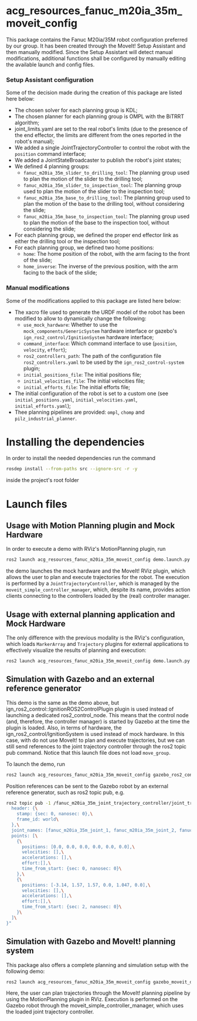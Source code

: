 # acg_resources_fanuc_m20ia_35m_moveit_config

This package contains the Fanuc M20ia/35M robot configuration preferred by our group. It has been created through the MoveIt! Setup Assistant and then manually modified. Since the Setup Assistant will detect manual modifications, additional functions shall be configured by manually editing the available launch and config files.

### Setup Assistant configuration
Some of the decision made during the creation of this package are listed here below:
- The chosen solver for each planning group is KDL;
- The chosen planner for each planning group is OMPL with the BiTRRT algorithm;
- joint_limits.yaml are set to the real robot's limits (due to the presence of the end effector, the limits are different from the ones reported in the robot's manual);
- We added a single JointTrajectoryController to control the robot with the `position` command interface;
- We added a JointStateBroadcaster to publish the robot's joint states;
- We defined 4 planning groups:
    - `fanuc_m20ia_35m_slider_to_drilling_tool`: The planning group used to plan the motion of the slider to the drilling tool;
    - `fanuc_m20ia_35m_slider_to_inspection_tool`: The planning group used to plan the motion of the slider to the inspection tool;
    - `fanuc_m20ia_35m_base_to_drilling_tool`: The planning group used to plan the motion of the base to the drilling tool, without considering the slide;
    - `fanuc_m20ia_35m_base_to_inspection_tool`: The planning group used to plan the motion of the base to the inspection tool, without considering the slide;
- For each planning group, we defined the proper end effector link as either the drilling tool or the inspection tool;
- For each planning group, we defined two home positions:
    - `home`: The home position of the robot, with the arm facing to the front of the slide;
    - `home_inverse`: The inverse of the previous position, with the arm facing to the back of the slide;

### Manual modifications
Some of the modifications applied to this package are listed here below:
- The xacro file used to generate the URDF model of the robot has been modified to allow to dynamically change the following:
    - `use_mock_hardware`: Whether to use the `mock_components/GenericSystem` hardware interface or gazebo's `ign_ros2_control/IgnitionSystem` hardware interface;
    - `command_interface`: Which command interface to use (`position`, `velocity`, `effort`);
    - `ros2_controllers_path`: The path of the configuration file `ros2_controllers.yaml` to be used by the `ign_ros2_control-system` plugin;
    - `initial_positions_file`: The initial positions file;
    - `initial_velocities_file`: The initial velocities file;
    - `initial_efforts_file`: The initial efforts file;
- The initial configuration of the robot is set to a custom one (see `initial_positions.yaml`, `initial_velocities.yaml`, `initial_efforts.yaml`);
- Thee planning pipelines are provided: `ompl`, `chomp` and `pilz_industrial_planner`.

# Installing the dependencies
In order to install the needed dependencies run the command
```bash
rosdep install --from-paths src --ignore-src -r -y
```
inside the project's root folder

# Launch files
## Usage with Motion Planning plugin and Mock Hardware
In order to execute a demo with RViz's MotionPlanning plugin, run
```bash
ros2 launch acg_resources_fanuc_m20ia_35m_moveit_config demo.launch.py
```
the demo launches the mock hardware and the MoveIt! RViz plugin, which allows the user to plan and execute trajectories for the robot. The execution is performed by a `JointTrajectoryController`, which is managed by the `moveit_simple_controller_manager`, which, despite its name, provides action clients connecting to the controllers loaded by the (real) controller manager.

## Usage with external planning application and Mock Hardware
The only difference with the previous modality is the RViz's configuration, which loads `MarkerArray` and `Trajectory` plugins for external applications to effectively visualize the results of planning and execution:
```bash
ros2 launch acg_resources_fanuc_m20ia_35m_moveit_config demo.launch.py rviz_config:=./install/acg_resources_fanuc_m20ia_35m_moveit_config/share/acg_resources_fanuc_m20ia_35m_moveit_config/config/ros2_control.rviz
```

## Simulation with Gazebo and an external reference generator
This demo is the same as the demo above, but ign_ros2_control::IgnitionROS2ControlPlugin plugin is used instead of launching a dedicated ros2_control_node. This means that the control node (and, therefore, the controller manager) is started by Gazebo at the time the plugin is loaded. Also, in terms of hardware, the ign_ros2_control/IgnitionSystem is used instead of mock hardware.
In this case, with do not use MoveIt! to plan and execute trajectories, but we can still send references to the joint trajectory controller through the ros2 topic pub command. Notice that this launch file does not load `move_group`.

To launch the demo, run
```bash
ros2 launch acg_resources_fanuc_m20ia_35m_moveit_config gazebo_ros2_control_demo.launch.py
```

Position references can be sent to the Gazebo robot by an external reference generator, such as ros2 topic pub, e.g.

```bash
ros2 topic pub -1 /fanuc_m20ia_35m_joint_trajectory_controller/joint_trajectory trajectory_msgs/msg/JointTrajectory "{\
  header: {\
    stamp: {sec: 0, nanosec: 0},\
    frame_id: world\
  },\
  joint_names: [fanuc_m20ia_35m_joint_1, fanuc_m20ia_35m_joint_2, fanuc_m20ia_35m_joint_3, fanuc_m20ia_35m_joint_4, fanuc_m20ia_35m_joint_5, fanuc_m20ia_35m_joint_6],\
  points: [\
    {\
      positions: [0.0, 0.0, 0.0, 0.0, 0.0, 0.0],\
      velocities: [],\
      accelerations: [],\
      effort:[],\
      time_from_start: {sec: 0, nanosec: 0}\
    },\
    {\
      positions: [-3.14, 1.57, 1.57, 0.0, 1.047, 0.0],\
      velocities: [],\
      accelerations: [],\
      effort:[],\
      time_from_start: {sec: 2, nanosec: 0}\
    }\
  ]\
}"
```


## Simulation with Gazebo and MoveIt! planning system
This package also offers a complete planning and simulation setup with the following demo:
```bash
ros2 launch acg_resources_fanuc_m20ia_35m_moveit_config gazebo_moveit_demo.launch.py
```
Here, the user can plan trajectories through the MoveIt! planning pipeline by using the MotionPlanning plugin in RViz. Execution is performed on the Gazebo robot through the moveit_simple_controller_manager, which uses the loaded joint trajectory controller.
